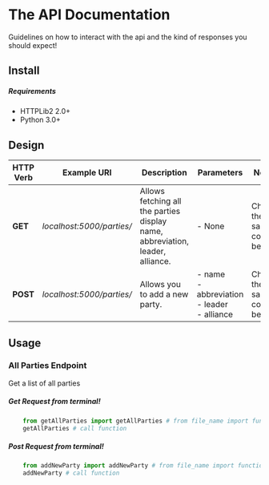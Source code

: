 The API Documentation
==================

Guidelines on how to interact with the api and the kind of responses you should expect!

Install
-------

##### Requirements

- HTTPLib2 2.0+
- Python 3.0+


Design
-----

HTTP Verb | Example URI | Description | Parameters | Notes
------------ | ------------- | ------------- | ------------- | -------------
**GET** | *localhost:5000/parties/* | Allows fetching all the parties display name, abbreviation, leader, alliance. | - None | Check the sample code. <br> below.
**POST** | *localhost:5000/parties/* | Allows you to add a new party. | - name <br> - abbreviation <br> - leader <br> - alliance | Check the sample code. <br> below.



Usage
-----

### All Parties Endpoint

Get a list of all parties

##### Get Request from terminal!

``` python
    from getAllParties import getAllParties # from file_name import function_name
    getAllParties # call function
```
##### Post Request from terminal!

``` python
    from addNewParty import addNewParty # from file_name import function_name
    addNewParty # call function
```


